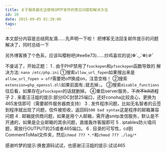 ```yaml
---
title: 关于服务器无法使用SMTP发件的常见问题和解决方法
id: 28
date: 2015-09-05 01:28:00
tags:
---
```


本文部分内容是总结网友滴……先声明一下啦！
把博客无法回复邮件提示的问题解决了，同时总结一下

另外博客换了个色系，应该叫樱粉吧(#ee6e73)……炒鸡喜欢的说(❁´◡`❁)*✲ﾟ*

不废话了，开始正题：
1 . 由于PHP禁用了`fsockopen`和`pfsockopen`函数导致的
解决方法: `nano /etc/php.ini`
①搜索`allow_url_fopen`如果搜出来是`allow_url_fopen = off`需要把off换成on，注意空格！
②搜索`extension=php_openssl.dll`如果前面有`;`就去掉`;`。
③搜索`disable_functions`往后看，如果存在`pfsockopen`的话就删掉。
④重启server服务，<del>下次不kill进程了</del>
2 . 来着汪汪姐的提示:部分IDC封禁25端口，还好conoha比较良心，更换为465发信即可（需要邮件服务器商支持）
3 . 发件程序问题，比如无名智者的云签到程序就出现了问题，信件被拒收，返回码`500 bad syntax`这是程序的邮箱兼容问题
4 . 邮箱提供商问题，如果是用个人邮箱，需开通smtp发信服务，默认是不开通的，如果是企业邮箱的其余问题，直接轰炸客服即可
5 . iptables防火墙问题，需放行OUTPUT的25或者465端口。
6 . 目录的可写性，cd到CommentToMail文件夹，然后`chmod 777 *.*`和`chmod 777 ./log/*`

感谢吟梦的提示:换套源码试试，也感谢汪汪姐的提示:试试465
<!--more-->
